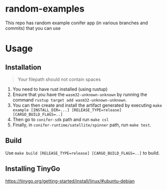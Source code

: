# random-examples
This repo has random example conifer app (in various branches and commits) that you can use

# Usage

## Installation

> Your filepath should not contain spaces

1. You need to have rust installed (using rustup)
2. Ensure that you have the `wasm32-unknown-unknown` by running the command `rustup target add wasm32-unknown-unknown`.
3. You can then create and install the artifact generated by executing `make example [INSTALL_DIR=...] [RELEASE_TYPE=release] [CARGO_BUILD_FLAGS=..]`
4. Then go to `conifer-sdk` path and run `make csl`
5. Finally, in `conifer-runtime/satellite/spinner` path, run `make test`.

## Build

Use `make build [RELEASE_TYPE=release] [CARGO_BUILD_FLAGS=..]` to build.


## Installing TinyGo

https://tinygo.org/getting-started/install/linux/#ubuntu-debian


